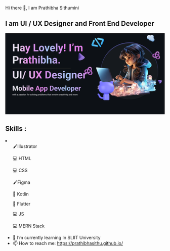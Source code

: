 <hi> Hi there 👋, I am Prathibha Sithumini </h1>
<h2>I am UI / UX Designer and Front End Developer</h2> 

<img src ="new readme.png">

<h2>Skills :</h2> 
<li>
  <ul>🖌️Illustrator</ul>
  <ul>💻 HTML</ul>
  <ul>💻 CSS</ul>
  <ul>🖌️Figma</ul>
  <ul>📱 Kotlin</ul>
  <ul>📱 Flutter</ul>
  <ul>💻 JS</ul>
  <ul>💻 MERN Stack</ul>
</li>

- 🌱 I’m currently learning In SLIIT University  
- 📫 How to reach me: https://prathibhasithu.github.io/ 
  


